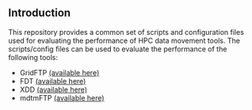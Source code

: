 Introduction
--------------

This repository provides a common set of scripts and configuration files used for evaluating the performance of HPC data movement tools. The scripts/config files can be used to evaluate the performance of the following tools:

* GridFTP [(available here)](http://toolkit.globus.org/toolkit/docs/latest-stable/gridftp/)
* FDT [(available here)](https://github.com/fast-data-transfer/fdt)
* XDD [(available here)](https://github.com/bws/xdd)
* mdtmFTP [(available here)](http://mdtm.fnal.gov/)
